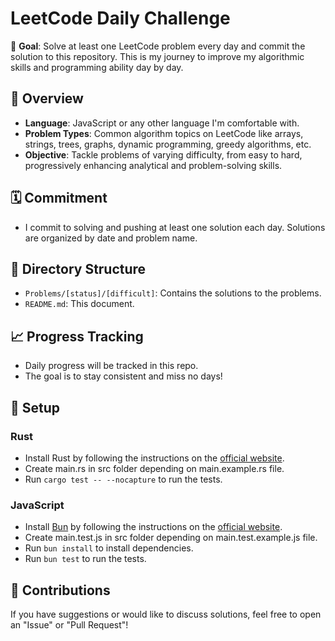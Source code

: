 # LeetCode Daily Challenge

🎯 **Goal**: Solve at least one LeetCode problem every day and commit the solution to this repository. This is my journey to improve my algorithmic skills and programming ability day by day.

## 📅 Overview

-   **Language**: JavaScript or any other language I'm comfortable with.
-   **Problem Types**: Common algorithm topics on LeetCode like arrays, strings, trees, graphs, dynamic programming, greedy algorithms, etc.
-   **Objective**: Tackle problems of varying difficulty, from easy to hard, progressively enhancing analytical and problem-solving skills.

## 🗓 Commitment

-   I commit to solving and pushing at least one solution each day. Solutions are organized by date and problem name.

## 🧩 Directory Structure

-   `Problems/[status]/[difficult]`: Contains the solutions to the problems.
-   `README.md`: This document.

## 📈 Progress Tracking

-   Daily progress will be tracked in this repo.
-   The goal is to stay consistent and miss no days!

## 🚀 Setup

### Rust

-   Install Rust by following the instructions on the [official website](https://www.rust-lang.org/tools/install).
-   Create main.rs in src folder depending on main.example.rs file.
-   Run `cargo test -- --nocapture` to run the tests.

### JavaScript

-   Install [Bun](https://bun.sh/) by following the instructions on the [official website](https://bun.sh/docs/installation).
-   Create main.test.js in src folder depending on main.test.example.js file.
-   Run `bun install` to install dependencies.
-   Run `bun test` to run the tests.

## 🤝 Contributions

If you have suggestions or would like to discuss solutions, feel free to open an "Issue" or "Pull Request"!
